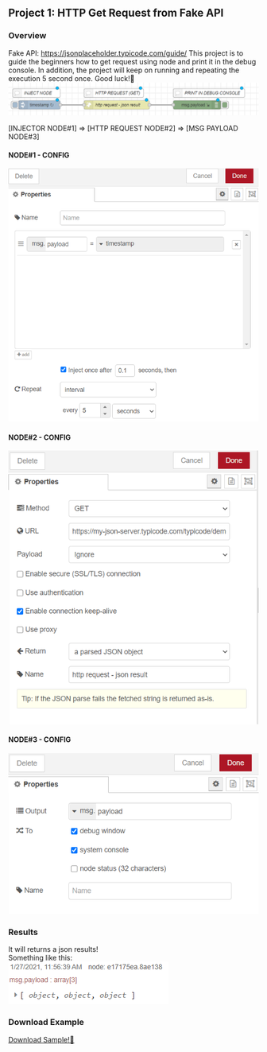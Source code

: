 ## Project 1: HTTP Get Request from Fake API
### Overview
Fake API: https://jsonplaceholder.typicode.com/guide/
This project is to guide the beginners how to get request using node and print it in the debug console.
In addition, the project will keep on running and repeating the execution 5 second once. Good luck!🤗
<img src="https://github.com/Derrick-Tan-D-WEBDEV/node-red-example/blob/main/noderedproject/img/p1%231.PNG">

[INJECTOR NODE#1] => [HTTP REQUEST NODE#2] => [MSG PAYLOAD NODE#3]

#### NODE#1 - CONFIG
<img src="https://github.com/Derrick-Tan-D-WEBDEV/node-red-example/blob/main/noderedproject/img/p1%233.PNG">

#### NODE#2 - CONFIG
<img src="https://github.com/Derrick-Tan-D-WEBDEV/node-red-example/blob/main/noderedproject/img/p1%234.PNG">

#### NODE#3 - CONFIG
<img src="https://github.com/Derrick-Tan-D-WEBDEV/node-red-example/blob/main/noderedproject/img/p1%235.PNG">

### Results
It will returns a json results!<br>
Something like this:<br>
<img src="https://github.com/Derrick-Tan-D-WEBDEV/node-red-example/blob/main/noderedproject/img/p1%232.PNG">

### Download Example
[Download Sample!📓](https://github.com/Derrick-Tan-D-WEBDEV/node-red-example/blob/main/noderedproject/project1/flows.json)